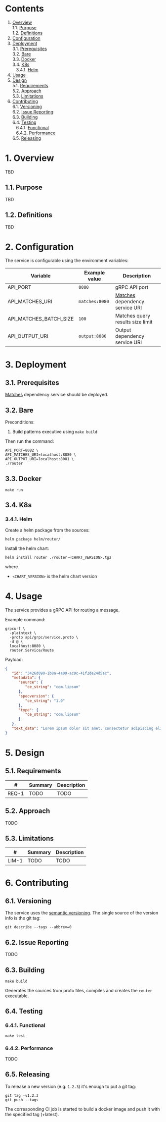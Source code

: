 # Contents

1. [Overview](#1-overview)<br/>
   1.1. [Purpose](#11-purpose)<br/>
   1.2. [Definitions](#12-definitions)<br/>
2. [Configuration](#2-configuration)<br/>
3. [Deployment](#3-deployment)<br/>
   3.1. [Prerequisites](#31-prerequisites)<br/>
   3.2. [Bare](#32-bare)<br/>
   3.3. [Docker](#33-docker)<br/>
   3.4. [K8s](#34-k8s)<br/>
   &nbsp;&nbsp;&nbsp;3.4.1. [Helm](#341-helm) <br/>
4. [Usage](#4-usage)<br/>
5. [Design](#5-design)<br/>
   5.1. [Requirements](#51-requirements)<br/>
   5.2. [Approach](#52-approach)<br/>
   5.3. [Limitations](#53-limitations)<br/>
6. [Contributing](#6-contributing)<br/>
   6.1. [Versioning](#61-versioning)<br/>
   6.2. [Issue Reporting](#62-issue-reporting)<br/>
   6.3. [Building](#63-building)<br/>
   6.4. [Testing](#64-testing)<br/>
   &nbsp;&nbsp;&nbsp;6.4.1. [Functional](#641-functional)<br/>
   &nbsp;&nbsp;&nbsp;6.4.2. [Performance](#642-performance)<br/>
   6.5. [Releasing](#65-releasing)<br/>

# 1. Overview

TBD

## 1.1. Purpose

TBD

## 1.2. Definitions

TBD

# 2. Configuration

The service is configurable using the environment variables:

| Variable               | Example value  | Description                                                          |
|------------------------|----------------|----------------------------------------------------------------------|
| API_PORT               | `8080`         | gRPC API port                                                        |
| API_MATCHES_URI        | `matches:8080` | [Matches](https://github.com/awakari/matches) dependency service URI |
| API_MATCHES_BATCH_SIZE | `100`          | Matches query results size limit                                     |
| API_OUTPUT_URI         | `output:8080`  | Output dependency service URI                                        |

# 3. Deployment

## 3.1. Prerequisites

[Matches](https://github.com/awakari/matches) dependency service should be deployed.

## 3.2. Bare

Preconditions:
1. Build patterns executive using ```make build```

Then run the command:
```shell
API_PORT=8082 \
API_MATCHES_URI=localhost:8080 \
API_OUTPUT_URI=localhost:8081 \
./router
```

## 3.3. Docker

```shell
make run
```

## 3.4. K8s

### 3.4.1. Helm

Create a helm package from the sources:
```shell
helm package helm/router/
```

Install the helm chart:
```shell
helm install router ./router-<CHART_VERSION>.tgz
```

where
* `<CHART_VERSION>` is the helm chart version

# 4. Usage

The service provides a gRPC API for routing a message.

Example command:
```shell
grpcurl \
  -plaintext \
  -proto api/grpc/service.proto \
  -d @ \
  localhost:8080 \
  router.Service/Route
```
Payload:
```json
{
   "id": "3426d090-1b8a-4a09-ac9c-41f2de24d5ac",
   "metadata": {
      "source": {
         "ce_string": "com.lipsum"
      },
      "specversion": {
         "ce_string": "1.0"
      },
      "type": {
         "ce_string": "com.lipsum"
      }
   },
   "text_data": "Lorem ipsum dolor sit amet, consectetur adipiscing elit, sed do eiusmod tempor incididunt ut labore et dolore magna aliqua. Ut enim ad minim veniam, quis nostrud exercitation ullamco laboris nisi ut aliquip ex ea commodo consequat. Duis aute irure dolor in reprehenderit in voluptate velit esse cillum dolore eu fugiat nulla pariatur. Excepteur sint occaecat cupidatat non proident, sunt in culpa qui officia deserunt mollit anim id est laborum."
}
```

# 5. Design

## 5.1. Requirements

| #     | Summary                                | Description                                                                                                 |
|-------|----------------------------------------|-------------------------------------------------------------------------------------------------------------|
| REQ-1 | TODO                                   | TODO                                                                                                        |

## 5.2. Approach

TODO

## 5.3. Limitations

| #     | Summary | Description |
|-------|---------|-------------|
| LIM-1 | TODO    | TODO        |

# 6. Contributing

## 6.1. Versioning

The service uses the [semantic versioning](http://semver.org/).
The single source of the version info is the git tag:
```shell
git describe --tags --abbrev=0
```

## 6.2. Issue Reporting

TODO

## 6.3. Building

```shell
make build
```
Generates the sources from proto files, compiles and creates the `router` executable.

## 6.4. Testing

### 6.4.1. Functional

```shell
make test
```

### 6.4.2. Performance

TODO

## 6.5. Releasing

To release a new version (e.g. `1.2.3`) it's enough to put a git tag:
```shell
git tag -v1.2.3
git push --tags
```

The corresponding CI job is started to build a docker image and push it with the specified tag (+latest).
